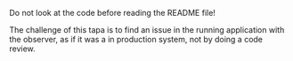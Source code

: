 Do not look at the code before reading the README file!

The challenge of this tapa is to find an issue in the running application with
the observer, as if it was a in production system, not by doing a code review.
